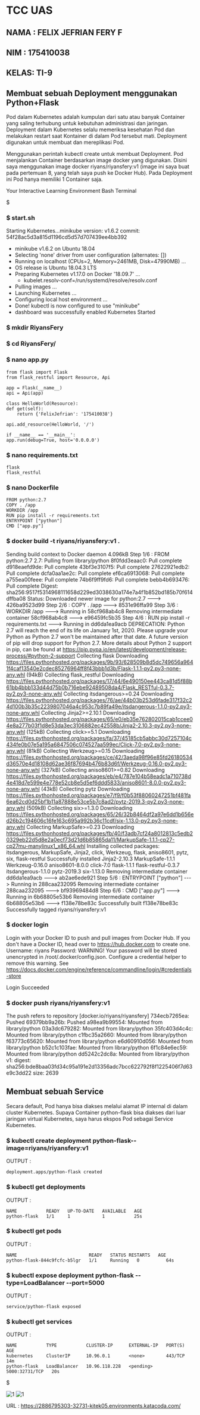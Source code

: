 # TCC UAS

## NAMA : FELIX JEFRIAN FERY F
## NIM  : 175410038
## KELAS: TI-9

## Membuat sebuah Deployment menggunakan Python+Flask

Pod dalam Kubernetes adalah kumpulan dari satu atau banyak Container yang saling terhubung untuk kebutuhan administrasi dan jaringan. Deployment dalam Kubernetes selalu memeriksa kesehatan Pod dan melakukan restart saat Kontainer di dalam Pod tersebut mati. Deployment digunakan untuk membuat dan mereplikasi Pod.

Menggunakan perintah kubectl create untuk membuat Deployment. Pod menjalankan Container berdasarkan image docker yang digunakan. Disini saya menggunakan image docker riyans/riyansfery:v1 (image ini saya buat pada pertemuan 8, yang telah saya push ke Docker Hub). Pada Deployment ini Pod hanya memiliki 1 Container saja.


Your Interactive Learning Environment Bash Terminal

$
### $ start.sh
Starting Kubernetes...minikube version: v1.6.2
commit: 54f28ac5d3a815d1196cd5d57d707439ee4bb392
* minikube v1.6.2 on Ubuntu 18.04
* Selecting 'none' driver from user configuration (alternates: [])
* Running on localhost (CPUs=2, Memory=2461MB, Disk=47990MB) ...
* OS release is Ubuntu 18.04.3 LTS
* Preparing Kubernetes v1.17.0 on Docker '18.09.7' ...
  - kubelet.resolv-conf=/run/systemd/resolve/resolv.conf
* Pulling images ...
* Launching Kubernetes ...
* Configuring local host environment ...
* Done! kubectl is now configured to use "minikube"
* dashboard was successfully enabled
Kubernetes Started
### $ mkdir RiyansFery
### $ cd RiyansFery/
### $ nano app.py

    from flask import Flask
    from flask_restful import Resource, Api

    app = Flask(__name__)
    api = Api(app)

    class HelloWorld(Resource):
    def get(self):
        return {'FelixJefrian': '175410038'}

    api.add_resource(HelloWorld, '/')

    if __name__ == '__main__':
    app.run(debug=True, host='0.0.0.0')


### $ nano requirements.txt

    flask  
    flask_restful

### $ nano Dockerfile

    FROM python:2.7
    COPY . /app
    WORKDIR /app
    RUN pip install -r requirements.txt
    ENTRYPOINT ["python"]
    CMD ["app.py"] 

### $ docker build -t riyans/riyansfery:v1 .
Sending build context to Docker daemon  4.096kB
Step 1/6 : FROM python:2.7
2.7: Pulling from library/python
8f0fdd3eaac0: Pull complete
d918eaefd9de: Pull complete
43bf3e3107f5: Pull complete
27622921edb2: Pull complete
dcfa0aa1ae2c: Pull complete
ef6ca6913068: Pull complete
a755ea00feee: Pull complete
74b6f9ff9fd6: Pull complete
bebb4b693476: Pull complete
Digest: sha256:9517f5314968111658d229ed3038630a174e7a4f1b852bd185b70f614dffba08
Status: Downloaded newer image for python:2.7
 ---> 426ba9523d99
Step 2/6 : COPY . /app
 ---> 8531e96ffa99
Step 3/6 : WORKDIR /app
 ---> Running in 58cf968ab4c8
Removing intermediate container 58cf968ab4c8
 ---> e96459fc5b35
Step 4/6 : RUN pip install -r requirements.txt
 ---> Running in dd6da1ea9acb
DEPRECATION: Python 2.7 will reach the end of its life on January 1st, 2020. Please upgrade your Python as Python 2.7 won't be maintained after that date. A future version of pip will drop support for Python 2.7. More details about Python 2 support in pip, can be found at https://pip.pypa.io/en/latest/development/release-process/#python-2-support
Collecting flask
  Downloading https://files.pythonhosted.org/packages/9b/93/628509b8d5dc749656a9641f4caf13540e2cdec85276964ff8f43bbb1d3b/Flask-1.1.1-py2.py3-none-any.whl (94kB)
Collecting flask_restful
  Downloading https://files.pythonhosted.org/packages/17/44/6e490150ee443ca81d5f88b61bb4bbb133d44d75b0b716ebe92489508da4/Flask_RESTful-0.3.7-py2.py3-none-any.whl
Collecting itsdangerous>=0.24
  Downloading https://files.pythonhosted.org/packages/76/ae/44b03b253d6fade317f32c24d100b3b35c2239807046a4c953c7b89fa49e/itsdangerous-1.1.0-py2.py3-none-any.whl
Collecting Jinja2>=2.10.1
  Downloading https://files.pythonhosted.org/packages/65/e0/eb35e762802015cab1ccee04e8a277b03f1d8e53da3ec3106882ec42558b/Jinja2-2.10.3-py2.py3-none-any.whl (125kB)
Collecting click>=5.1
  Downloading https://files.pythonhosted.org/packages/fa/37/45185cb5abbc30d7257104c434fe0b07e5a195a6847506c074527aa599ec/Click-7.0-py2.py3-none-any.whl (81kB)
Collecting Werkzeug>=0.15
  Downloading https://files.pythonhosted.org/packages/ce/42/3aeda98f96e85fd26180534d36570e4d18108d62ae36f87694b476b83d6f/Werkzeug-0.16.0-py2.py3-none-any.whl (327kB)
Collecting aniso8601>=0.82
  Downloading https://files.pythonhosted.org/packages/eb/e4/787e104b58eadc1a710738d4e418d7e599e4e778e52cb8e5d5ef6ddd5833/aniso8601-8.0.0-py2.py3-none-any.whl (43kB)
Collecting pytz
  Downloading https://files.pythonhosted.org/packages/e7/f9/f0b53f88060247251bf481fa6ea62cd0d25bf1b11a87888e53ce5b7c8ad2/pytz-2019.3-py2.py3-none-any.whl (509kB)
Collecting six>=1.3.0
  Downloading https://files.pythonhosted.org/packages/65/26/32b8464df2a97e6dd1b656ed26b2c194606c16fe163c695a992b36c11cdf/six-1.13.0-py2.py3-none-any.whl
Collecting MarkupSafe>=0.23
  Downloading https://files.pythonhosted.org/packages/fb/40/f3adb7cf24a8012813c5edb20329eb22d5d8e2a0ecf73d21d6b85865da11/MarkupSafe-1.1.1-cp27-cp27mu-manylinux1_x86_64.whl
Installing collected packages: itsdangerous, MarkupSafe, Jinja2, click, Werkzeug, flask, aniso8601, pytz, six, flask-restful
Successfully installed Jinja2-2.10.3 MarkupSafe-1.1.1 Werkzeug-0.16.0 aniso8601-8.0.0 click-7.0 flask-1.1.1 flask-restful-0.3.7 itsdangerous-1.1.0 pytz-2019.3 six-1.13.0
Removing intermediate container dd6da1ea9acb
 ---> ab2ae6ede921
Step 5/6 : ENTRYPOINT ["python"]
 ---> Running in 288caa232095
Removing intermediate container 288caa232095
 ---> bf93969484d8
Step 6/6 : CMD ["app.py"]
 ---> Running in 6b68805e53b6
Removing intermediate container 6b68805e53b6
 ---> f138e78be83c
Successfully built f138e78be83c
Successfully tagged riyans/riyansfery:v1
### $ docker login
Login with your Docker ID to push and pull images from Docker Hub. If you don't have a Docker ID, head over to https://hub.docker.com to create one.
Username: riyans
Password:
WARNING! Your password will be stored unencrypted in /root/.docker/config.json.
Configure a credential helper to remove this warning. See
https://docs.docker.com/engine/reference/commandline/login/#credentials-store

Login Succeeded
### $ docker push riyans/riyansfery:v1
The push refers to repository [docker.io/riyans/riyansfery]
734ecb7265ea: Pushed
69379bb9a26b: Pushed
a98ea9b99554: Mounted from library/python
03a3dc679282: Mounted from library/python
35fc403d4c4c: Mounted from library/python
c1fbc35a2660: Mounted from library/python
f63773c65620: Mounted from library/python
e6d60910d056: Mounted from library/python
b52c1c103fae: Mounted from library/python
6f1c84e6ec59: Mounted from library/python
dd5242c2dc8a: Mounted from library/python
v1: digest: sha256:bde8baa03fd34c95a191e2d13356adc7bcc622792f8f1225406f7d63e9c3dd22 size: 2639


## Membuat sebuah Service

Secara default, Pod hanya bisa diakses melalui alamat IP internal di dalam cluster Kubernetes. Supaya Container python-flask bisa diakses dari luar jaringan virtual Kubernetes, saya harus ekspos Pod sebagai Service Kubernetes.


### $ kubectl create deployment python-flask--image=riyans/riyansfery:v1

OUTPUT : 
    
    deployment.apps/python-flask created

### $ kubectl get deployments

OUTPUT :

    NAME           READY   UP-TO-DATE   AVAILABLE   AGE
    python-flask   1/1     1            1           25s

### $ kubectl get pods

OUTPUT :

    NAME                           READY   STATUS RESTARTS   AGE
    python-flask-844c9fcfc-b5lgr   1/1     Running   0          64s

### $ kubectl expose deployment python-flask --type=LoadBalancer --port=5000

OUTPUT :

    service/python-flask exposed

### $ kubectl get services

OUTPUT :

    NAME           TYPE           CLUSTER-IP      EXTERNAL-IP   PORT(S)          AGE
    kubernetes     ClusterIP      10.96.0.1       <none>        443/TCP          14m
    python-flask   LoadBalancer   10.96.118.228   <pending>     5000:32731/TCP   20s
$

![1](1.PNG)
![1](2.PNG)

URL : https://2886795303-32731-kitek05.environments.katacoda.com/